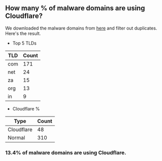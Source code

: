 ## How many % of malware domains are using Cloudflare?


We downloaded the malware domains from [here](https://urlhaus.abuse.ch) and filter out duplicates.
Here's the result.


[//]: # (start replacement)


- Top 5 TLDs

| TLD | Count |
| --- | --- |
| com | 171 |
| net | 24 |
| za | 15 |
| org | 13 |
| in | 9 |


- Cloudflare %

| Type | Count |
| --- | --- |
| Cloudflare | 48 |
| Normal | 310 |


### 13.4% of malware domains are using Cloudflare.